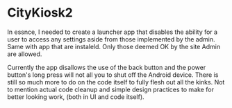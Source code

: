 # CityKiosk2

In essnce, I needed to create a launcher app that disables the ability for a user to access any settings aside from 
those implemented by the admin.  Same with app that are instaleld.  Only those deemed OK by the site Admin are
allowed.

Currently the app disallows the use of the back button and the power button's long press will not all you to shut off 
the Android device.  There is still so much more to do on the code itself to fully flesh out all the kinks.
Not to mention actual code cleanup and simple design practices to make for better looking work, (both in UI and code itself).

